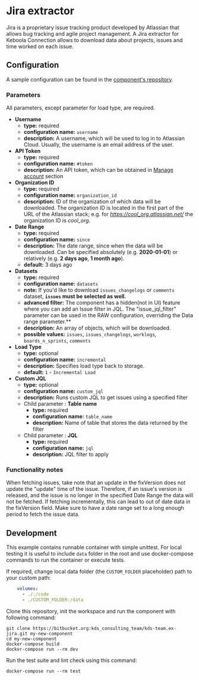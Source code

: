 # Jira extractor

Jira is a proprietary issue tracking product developed by Atlassian that allows bug tracking and agile project management. A Jira extractor for Keboola Connection allows to download data about projects, issues and time worked on each issue.

## Configuration

A sample configuration can be found in the [component's repository](https://bitbucket.org/kds_consulting_team/kds-team.ex-jira/src/master/component_config/sample-config/config.json).

### Parameters

All parameters, except parameter for load type, are required.

- **Username**
    - **type:** required
    - **configuration name:** `username`
    - **description:** A username, which will be used to log in to Atlassian Cloud. Usually, the username is an email address of the user.
- **API Token**
    - **type:** required
    - **configuration name:** `#token`
    - **description:** An API token, which can be obtained in [Manage account](https://id.atlassian.com/manage/api-tokens) section
- **Organization ID**
    - **type:** required
    - **configuration name:** `organization_id`
    - **description:** ID of the organization of which data will be downloaded. The organization ID is located in the first part of the URL of the Atlassian stack; e.g. for *https://cool_org.atlassian.net/* the organization ID is *cool_org*.
- **Date Range**
    - **type:** required
    - **configuration name:** `since`
    - **description:** The date range, since when the data will be downloaded. Can be specified absolutely (e.g. **2020-01-01**) or relatively (e.g. **2 days ago**, **1 month ago**).
    - **default:** 3 days ago
- **Datasets**
    - **type:** required
    - **configuration name:** `datasets`
    - **note:** If you'd like to download `issues_changelogs` or `comments` dataset, **`issues` must be selected as well.**
    - **advanced filter:** The component has a hidden(not in UI) feature where you can add an Issue filter in JQL. The "issue_jql_filter" parameter can be used in the RAW configuration, overriding the Data range parameter.**
    - **description:** An array of objects, which will be downloaded.
    - **possible values:** `issues`, `issues_changelogs`, `worklogs`, `boards_n_sprints`, `comments`
- **Load Type**
    - **type:** optional
    - **configuration name:** `incremental`
    - **description:** Specifies load type back to storage.
    - **default:** `1` - `Incremental Load`
- **Custom JQL**
    - **type:** optional
    - **configuration name:** `custom_jql`
    - **description:** Runs custom JQL to get issues using a specified filter
    - Child parameter : **Table name**
      - **type:** required
      - **configuration name:** `table_name`
      - **description:** Name of table that stores the data returned by the filter
    - Child parameter : **JQL**
      - **type:** required
      - **configuration name:** `jql`
      - **description:** JQL filter to apply

### Functionality notes

When fetching issues, take note that an update in the fixVersion does not update the "update" time of the issue. 
Therefore, if an issue's version is released, and the issue is no longer in the specified Date Range the data will not be fetched.
If fetching incrementally, this can lead to out of date data in the fixVersion field. 
Make sure to have a date range set to a long enough period to fetch the issue data.

## Development
 
This example contains runnable container with simple unittest. For local testing it is useful to include `data` folder in the root
and use docker-compose commands to run the container or execute tests. 

If required, change local data folder (the `CUSTOM_FOLDER` placeholder) path to your custom path:
```yaml
    volumes:
      - ./:/code
      - ./CUSTOM_FOLDER:/data
```

Clone this repository, init the workspace and run the component with following command:

```
git clone https://bitbucket.org:kds_consulting_team/kds-team.ex-jira.git my-new-component
cd my-new-component
docker-compose build
docker-compose run --rm dev
```

Run the test suite and lint check using this command:

```
docker-compose run --rm test
```